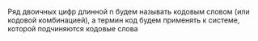 Ряд двоичных цифр длинной n будем называть кодовым словом (или кодовой комбинацией), а термин код будем применять к системе, которой подчиняются кодовые слова

